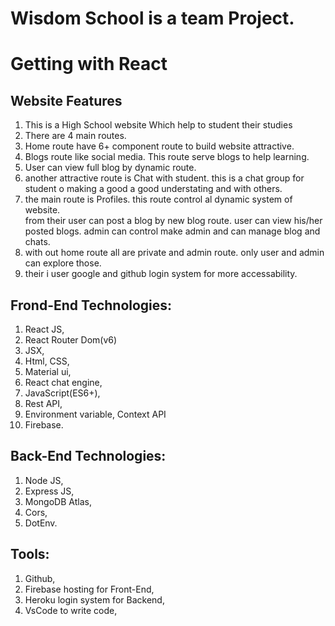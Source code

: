 # Wisdom School is a team Project. 
# Getting with React

## Website Features

1. This is a High School website Which help to student their studies
2. There are 4 main routes.
3. Home route have 6+ component route to build website attractive.
4. Blogs route like social media. This route serve blogs to help learning.
5. User can view full blog by dynamic route.
6. another attractive route is Chat with student.
   this is a chat group for student o making a good a good understating and with others.
7. the main route is Profiles. this route control al dynamic system of website.  
   from their user can post a blog by new blog route.
   user can view his/her posted blogs.
   admin can control make admin and can manage blog and chats.
8. with out home route all are private and admin route.
   only user and admin can explore those.
9. their i user google and github login system for more accessability.

## Frond-End Technologies:

1. React JS,
2. React Router Dom(v6)
3. JSX,
4. Html, CSS,
5. Material ui,
6. React chat engine,
7. JavaScript(ES6+),
8. Rest API,
9. Environment variable, Context API
10. Firebase.

## Back-End Technologies:

1. Node JS,
2. Express JS,
3. MongoDB Atlas,
4. Cors,
5. DotEnv.

## Tools:

1. Github,
2. Firebase hosting for Front-End,
3. Heroku login system for Backend,
4. VsCode to write code,



